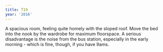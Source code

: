 ```yaml
---
title: T19
year: '2016'
---
```


A spacious room, feeling quite homely with the sloped roof. Move the bed into the nook by the wardrobe for maximum floorspace. A serious disadvantage is the noise from the bus station, especially in the early morning - which is fine, though, if you have 9ams.